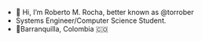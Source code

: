- 👋 Hi, I’m Roberto M. Rocha, better known as @torrober
- Systems Engineer/Computer Science Student.
- 🚩Barranquilla, Colombia 🇨🇴

<!---
torrober/torrober is a ✨ special ✨ repository because its `README.md` (this file) appears on your GitHub profile.
You can click the Preview link to take a look at your changes.
--->
